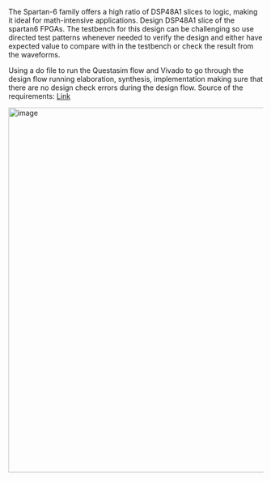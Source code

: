 The Spartan-6 family offers a high ratio of DSP48A1 slices to logic, making it ideal for math-intensive applications. Design DSP48A1 slice of the spartan6 FPGAs. The testbench for this design can be challenging so use directed test patterns whenever needed to verify the design and either have expected value to compare with in the testbench or check the result from the waveforms. 

Using a do file to run the Questasim flow and Vivado to go through the design flow running elaboration, synthesis, implementation making sure that there are no design check errors during the design flow. Source of the requirements: [Link](https://docs.amd.com/v/u/en-US/ug389)

<img width="1251" height="721" alt="image" src="https://github.com/user-attachments/assets/ad33b348-e41b-46eb-b112-1cb812f6c294" />
